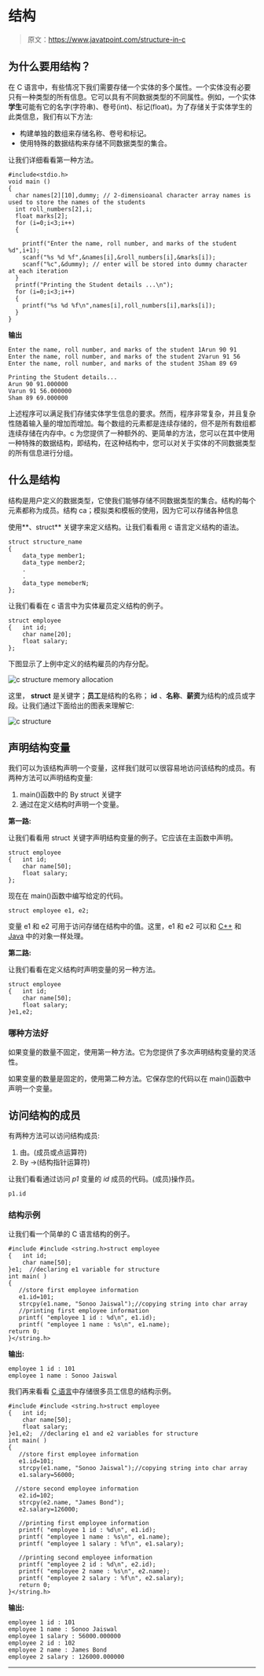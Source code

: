 # 结构

> 原文：<https://www.javatpoint.com/structure-in-c>

## 为什么要用结构？

在 C 语言中，有些情况下我们需要存储一个实体的多个属性。一个实体没有必要只有一种类型的所有信息。它可以具有不同数据类型的不同属性。例如，一个实体**学生**可能有它的名字(字符串)、卷号(int)、标记(float)。为了存储关于实体学生的此类信息，我们有以下方法:

*   构建单独的数组来存储名称、卷号和标记。
*   使用特殊的数据结构来存储不同数据类型的集合。

让我们详细看看第一种方法。

```
#include<stdio.h>
void main ()
{
  char names[2][10],dummy; // 2-dimensioanal character array names is used to store the names of the students 
  int roll_numbers[2],i;
  float marks[2];
  for (i=0;i<3;i++)
  {

    printf("Enter the name, roll number, and marks of the student %d",i+1);
    scanf("%s %d %f",&names[i],&roll_numbers[i],&marks[i]);
    scanf("%c",&dummy); // enter will be stored into dummy character at each iteration
  }
  printf("Printing the Student details ...\n");
  for (i=0;i<3;i++)
  {
    printf("%s %d %f\n",names[i],roll_numbers[i],marks[i]);
  }
}

```

**输出**

```
Enter the name, roll number, and marks of the student 1Arun 90 91        
Enter the name, roll number, and marks of the student 2Varun 91 56      
Enter the name, roll number, and marks of the student 3Sham 89 69

Printing the Student details...
Arun 90 91.000000                                                                      
Varun 91 56.000000  
Sham 89 69.000000

```

上述程序可以满足我们存储实体学生信息的要求。然而，程序非常复杂，并且复杂性随着输入量的增加而增加。每个数组的元素都是连续存储的，但不是所有数组都连续存储在内存中。c 为您提供了一种额外的、更简单的方法，您可以在其中使用一种特殊的数据结构，即结构，在这种结构中，您可以对关于实体的不同数据类型的所有信息进行分组。

## 什么是结构

结构是用户定义的数据类型，它使我们能够存储不同数据类型的集合。结构的每个元素都称为成员。结构 ca；模拟类和模板的使用，因为它可以存储各种信息

使用**、struct** 关键字来定义结构。让我们看看用 c 语言定义结构的语法。

```
struct structure_name 
{
    data_type member1;
    data_type member2;
    .
    .
    data_type memeberN;
};

```

让我们看看在 c 语言中为实体雇员定义结构的例子。

```
struct employee
{   int id;
    char name[20];
    float salary;
};

```

下图显示了上例中定义的结构雇员的内存分配。

![c structure memory allocation](img/238c242e90c6603fad9e8f0f99e26e64.png)

这里， **struct** 是关键字；**员工**是结构的名称； **id** 、**名称**、**薪资**为结构的成员或字段。让我们通过下面给出的图表来理解它:

![c structure](img/7d6d5ec3709dba53e2974b0ab02816f7.png)

## 声明结构变量

我们可以为该结构声明一个变量，这样我们就可以很容易地访问该结构的成员。有两种方法可以声明结构变量:

1.  main()函数中的 By struct 关键字
2.  通过在定义结构时声明一个变量。

**第一路:**

让我们看看用 struct 关键字声明结构变量的例子。它应该在主函数中声明。

```
struct employee
{   int id;
    char name[50];
    float salary;
};

```

现在在 main()函数中编写给定的代码。

```
struct employee e1, e2;

```

变量 e1 和 e2 可用于访问存储在结构中的值。这里，e1 和 e2 可以和 [C++](https://www.javatpoint.com/cpp-tutorial) 和 [Java](https://www.javatpoint.com/java-tutorial) 中的对象一样处理。

**第二路:**

让我们看看在定义结构时声明变量的另一种方法。

```
struct employee
{   int id;
    char name[50];
    float salary;
}e1,e2;

```

### 哪种方法好

如果变量的数量不固定，使用第一种方法。它为您提供了多次声明结构变量的灵活性。

如果变量的数量是固定的，使用第二种方法。它保存您的代码以在 main()函数中声明一个变量。

## 访问结构的成员

有两种方法可以访问结构成员:

1.  由。(成员或点运算符)
2.  By ->(结构指针运算符)

让我们看看通过访问 *p1* 变量的 *id* 成员的代码。(成员)操作员。

```
p1.id

```

### 结构示例

让我们看一个简单的 C 语言结构的例子。

```
#include #include <string.h>struct employee    
{   int id;    
    char name[50];    
}e1;  //declaring e1 variable for structure  
int main( )  
{  
   //store first employee information  
   e1.id=101;  
   strcpy(e1.name, "Sonoo Jaiswal");//copying string into char array  
   //printing first employee information  
   printf( "employee 1 id : %d\n", e1.id);  
   printf( "employee 1 name : %s\n", e1.name);  
return 0;
}</string.h> 
```

**输出:**

```
employee 1 id : 101
employee 1 name : Sonoo Jaiswal

```

我们再来看看 [C 语言](https://www.javatpoint.com/c-programming-language-tutorial)中存储很多员工信息的结构示例。

```
#include #include <string.h>struct employee    
{   int id;    
    char name[50];    
    float salary;    
}e1,e2;  //declaring e1 and e2 variables for structure  
int main( )  
{  
   //store first employee information  
   e1.id=101;  
   strcpy(e1.name, "Sonoo Jaiswal");//copying string into char array  
   e1.salary=56000;  

  //store second employee information  
   e2.id=102;  
   strcpy(e2.name, "James Bond");  
   e2.salary=126000;  

   //printing first employee information  
   printf( "employee 1 id : %d\n", e1.id);  
   printf( "employee 1 name : %s\n", e1.name);  
   printf( "employee 1 salary : %f\n", e1.salary);  

   //printing second employee information  
   printf( "employee 2 id : %d\n", e2.id);  
   printf( "employee 2 name : %s\n", e2.name);  
   printf( "employee 2 salary : %f\n", e2.salary);  
   return 0;  
}</string.h> 
```

**输出:**

```
employee 1 id : 101
employee 1 name : Sonoo Jaiswal
employee 1 salary : 56000.000000
employee 2 id : 102
employee 2 name : James Bond
employee 2 salary : 126000.000000

```

* * *
